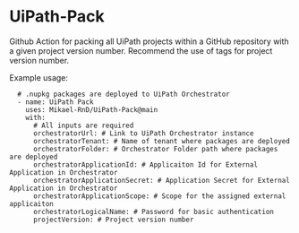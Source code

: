 # UiPath-Pack
Github Action for packing all UiPath projects within a GitHub repository with a given project version number. Recommend the use of tags for project version number.

Example usage:

      # .nupkg packages are deployed to UiPath Orchestrator
      - name: UiPath Pack
        uses: Mikael-RnD/UiPath-Pack@main
        with:
          # All inputs are required
          orchestratorUrl: # Link to UiPath Orchestrator instance
          orchestratorTenant: # Name of tenant where packages are deployed
          orchestratorFolder: # Orchestrator Folder path where packages are deployed
          orchestratorApplicationId: # Applicaiton Id for External Application in Orchestrator
          orchestratorApplicationSecret: # Application Secret for External Application in Orchestrator
          orchestratorApplicationScope: # Scope for the assigned external applicaiton
          orchestratorLogicalName: # Password for basic authentication
          projectVersion: # Project version number

